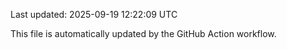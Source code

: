 Last updated: 2025-09-19 12:22:09 UTC

This file is automatically updated by the GitHub Action workflow.
